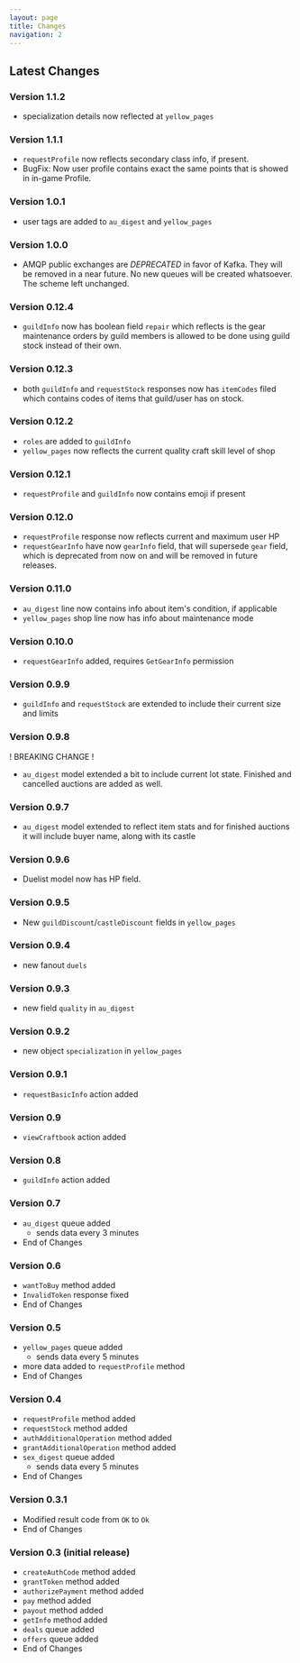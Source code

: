 ```yaml
---
layout: page
title: Changes
navigation: 2
---
```


## Latest Changes
### **Version 1.1.2**
- specialization details now reflected at `yellow_pages`

### **Version 1.1.1**
- `requestProfile` now reflects secondary class info, if present.
- BugFix: Now user profile contains exact the same points that is showed in in-game Profile. 

### **Version 1.0.1**
- user tags are added to `au_digest` and `yellow_pages` 

### **Version 1.0.0**
- AMQP public exchanges are *DEPRECATED* in favor of Kafka. They will be removed in a near future. No new queues will be created whatsoever. The scheme left unchanged.

### **Version 0.12.4**

- `guildInfo` now has boolean field `repair` which reflects is the gear maintenance orders by guild members is allowed to be done using guild stock instead of their own.

### **Version 0.12.3**

- both `guildInfo` and `requestStock` responses now has `itemCodes` filed which contains codes of items that guild/user has on stock.

### **Version 0.12.2**

- `roles` are added to `guildInfo`
- `yellow_pages` now reflects the current quality craft skill level of shop

### **Version 0.12.1**

- `requestProfile` and `guildInfo` now contains emoji if present

### **Version 0.12.0**

- `requestProfile` response now reflects current and maximum user HP
- `requestGearInfo` have now `gearInfo` field, that will supersede `gear` field, which is deprecated from now on and will be removed in future releases.

### **Version 0.11.0**

- `au_digest` line now contains info about item's condition, if applicable
- `yellow_pages` shop line now has info about maintenance mode

### **Version 0.10.0**

- `requestGearInfo` added, requires `GetGearInfo` permission

### **Version 0.9.9**

- `guildInfo` and `requestStock` are extended to include their current size and limits

### **Version 0.9.8**

! BREAKING CHANGE !

- `au_digest` model extended a bit to include current lot state. Finished and cancelled auctions are added as well.

### **Version 0.9.7**

- `au_digest` model extended to reflect item stats and for finished auctions it will include buyer name, along with its castle

### **Version 0.9.6**

- Duelist model now has HP field.

### **Version 0.9.5**

- New `guildDiscount`/`castleDiscount` fields in `yellow_pages`

### **Version 0.9.4**

- new fanout `duels`

### **Version 0.9.3**

- new field `quality` in `au_digest`

### **Version 0.9.2**

- new object `specialization` in `yellow_pages`

### **Version 0.9.1**

- `requestBasicInfo` action added

### **Version 0.9**

- `viewCraftbook` action added

### **Version 0.8**

- `guildInfo` action added

### **Version 0.7**

- `au_digest` queue added
  - sends data every 3 minutes
- End of Changes

### **Version 0.6**

- `wantToBuy` method added
- `InvalidToken` response fixed
- End of Changes

### **Version 0.5**

- `yellow_pages` queue added
  - sends data every 5 minutes
- more data added to `requestProfile` method
- End of Changes

### **Version 0.4**

- `requestProfile` method added
- `requestStock` method added
- `authAdditionalOperation` method added
- `grantAdditionalOperation` method added
- `sex_digest` queue added
  - sends data every 5 minutes
- End of Changes

### **Version 0.3.1**

- Modified result code from `OK` to `Ok`
- End of Changes

### **Version 0.3** (initial release)

- `createAuthCode` method added
- `grantToken` method added
- `authorizePayment` method added
- `pay` method added
- `payout` method added
- `getInfo` method added
- `deals` queue added
- `offers` queue added
- End of Changes
